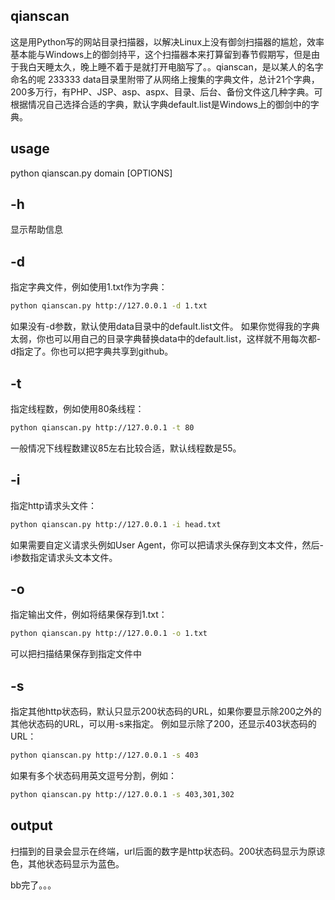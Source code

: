 ## qianscan
  这是用Python写的网站目录扫描器，以解决Linux上没有御剑扫描器的尴尬，效率基本能与Windows上的御剑持平，这个扫描器本来打算留到春节假期写，但是由于我白天睡太久，晚上睡不着于是就打开电脑写了。。qianscan，是以某人的名字命名的呢 233333
  data目录里附带了从网络上搜集的字典文件，总计21个字典，200多万行，有PHP、JSP、asp、aspx、目录、后台、备份文件这几种字典。可根据情况自己选择合适的字典，默认字典default.list是Windows上的御剑中的字典。

## usage
  python qianscan.py domain [OPTIONS]
  
## -h
  显示帮助信息
  
## -d
  指定字典文件，例如使用1.txt作为字典：
  ```Bash
  python qianscan.py http://127.0.0.1 -d 1.txt
  ```
  如果没有-d参数，默认使用data目录中的default.list文件。
  如果你觉得我的字典太弱，你也可以用自己的目录字典替换data中的default.list，这样就不用每次都-d指定了。你也可以把字典共享到github。
  
## -t
  指定线程数，例如使用80条线程：
  ```Bash
  python qianscan.py http://127.0.0.1 -t 80
  ```
  一般情况下线程数建议85左右比较合适，默认线程数是55。
  
## -i
  指定http请求头文件：
  ```Bash
  python qianscan.py http://127.0.0.1 -i head.txt
  ```
  如果需要自定义请求头例如User Agent，你可以把请求头保存到文本文件，然后-i参数指定请求头文本文件。
  
## -o
  指定输出文件，例如将结果保存到1.txt：
  ```Bash
  python qianscan.py http://127.0.0.1 -o 1.txt
  ```
  可以把扫描结果保存到指定文件中
  
## -s
  指定其他http状态码，默认只显示200状态码的URL，如果你要显示除200之外的其他状态码的URL，可以用-s来指定。
  例如显示除了200，还显示403状态码的URL：
  ```Bash
  python qianscan.py http://127.0.0.1 -s 403
  ```
  如果有多个状态码用英文逗号分割，例如：
  ```Bash
  python qianscan.py http://127.0.0.1 -s 403,301,302
  ```
  
## output
  扫描到的目录会显示在终端，url后面的数字是http状态码。200状态码显示为原谅色，其他状态码显示为蓝色。
    
 bb完了。。。

